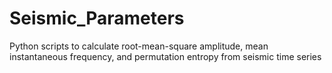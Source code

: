 # Seismic_Parameters
Python scripts to calculate root-mean-square amplitude, mean instantaneous frequency, and permutation entropy from seismic time series
